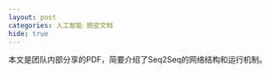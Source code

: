 ```yaml
---
layout: post
categories: 人工智能 脱密文档
hide: true
---
```

本文是团队内部分享的PDF，简要介绍了Seq2Seq的网络结构和运行机制。

<object data="../../../../images/pdf/2018-08-01-解放君人工智能-专题-Seq2Seq网络结构.pdf" width="700" height="1000" type='application/pdf'/>